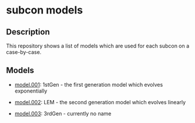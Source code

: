 # subcon models

## Description 

This repository shows a list of models which are used for each subcon on a case-by-case.

## Models

 * <a href="./model.001">model.001</a>: 1stGen - the first generation model which evolves exponentially

 * <a href="./model.002">model.002</a>: LEM - the second generation model which evolves linearly

 * <a href="./model.003">model.003</a>: 3rdGen - currently no name 

